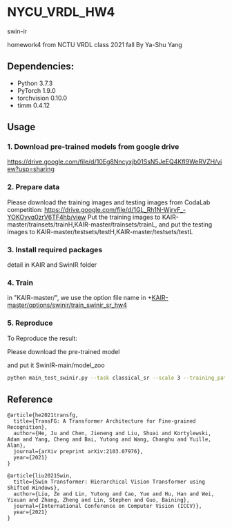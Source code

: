 # NYCU_VRDL_HW4
 swin-ir

homework4 from NCTU VRDL class 2021 fall
By Ya-Shu Yang


## Dependencies:
+ Python 3.7.3
+ PyTorch 1.9.0
+ torchvision 0.10.0
+ timm 0.4.12

## Usage
### 1. Download pre-trained models from google drive

https://drive.google.com/file/d/10Eg8Nncyxjb01SsN5JeEQ4KfI9WeRVZH/view?usp=sharing


### 2. Prepare data


Please download the training images and testing images from CodaLab competition:
https://drive.google.com/file/d/1GL_Rh1N-WjrvF_-YOKOyvq0zrV6TF4hb/view
Put the training images to KAIR-master/trainsets/trainH,KAIR-master/trainsets/trainL, 
and put the testing images to KAIR-master/testsets/testH,KAIR-master/testsets/testL



### 3. Install required packages

detail in KAIR and SwinIR folder

### 4. Train

in "KAIR-master/", we use the option file name in 
+[KAIR-master/options/swinir/train_swinir_sr_hw4](https://github.com/pc0062296/NYCU_VRDL_HW4/blob/main/KAIR-master/options/swinir/train_swinir_sr_hw4.json)

### 5. Reproduce

To Reproduce the result:

Please download the pre-trained model 

and put it SwinIR-main/model_zoo

```bash
python main_test_swinir.py --task classical_sr --scale 3 --training_patch_size 48 --model_path model_zoo/swinir/hw4_final.pth --folder_lq testsets/test 
```


## Reference


```
@article{he2021transfg,
  title={TransFG: A Transformer Architecture for Fine-grained Recognition},
  author={He, Ju and Chen, Jieneng and Liu, Shuai and Kortylewski, Adam and Yang, Cheng and Bai, Yutong and Wang, Changhu and Yuille, Alan},
  journal={arXiv preprint arXiv:2103.07976},
  year={2021}
}
```
```
@article{liu2021Swin,
  title={Swin Transformer: Hierarchical Vision Transformer using Shifted Windows},
  author={Liu, Ze and Lin, Yutong and Cao, Yue and Hu, Han and Wei, Yixuan and Zhang, Zheng and Lin, Stephen and Guo, Baining},
  journal={International Conference on Computer Vision (ICCV)},
  year={2021}
}
```
